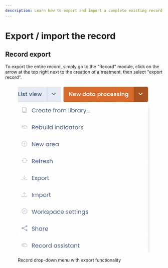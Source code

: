 ```yaml
---
description: Learn how to export and import a complete existing record into Dastra.
---
```


# Export / import the record

## Record export

To export the entire record, simply go to the "Record" module, click on the arrow at the top right next to the creation of a treatment, then select "export record".

<figure><img src="../../.gitbook/assets/Capture d’écran 2023-01-30 à 11.12.33 (1).png" alt=""><figcaption><p>Record drop-down menu with export functionality</p></figcaption></figure>
